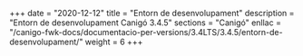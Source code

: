 +++
date        = "2020-12-12"
title       = "Entorn de desenvolupament"
description = "Entorn de desenvolupament Canigó 3.4.5"
sections    = "Canigó"
enllac		= "/canigo-fwk-docs/documentacio-per-versions/3.4LTS/3.4.5/entorn-de-desenvolupament/"
weight		= 6
+++

